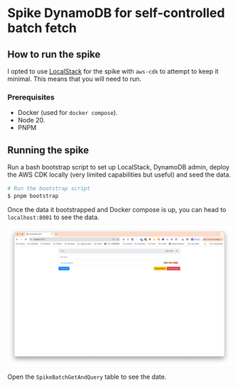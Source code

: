 # Spike DynamoDB for self-controlled batch fetch

## How to run the spike

I opted to use [LocalStack](https://www.localstack.cloud/) for the spike with `aws-cdk` to attempt to keep it minimal. This means that you will need to run.

### Prerequisites

- Docker (used for `docker compose`).
- Node 20.
- PNPM

## Running the spike

Run a bash bootstrap script to set up LocalStack, DynamoDB admin, deploy the AWS CDK locally (very limited capabilities but useful) and seed the data.

```bash
# Run the bootstrap script
$ pnpm bootstrap
```

Once the data it bootstrapped and Docker compose is up, you can head to `localhost:8001` to see the data.

![Admin panel](./imgs/admin.png)

Open the `SpikeBatchGetAndQuery` table to see the date.
